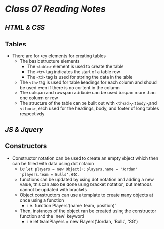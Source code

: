 # *Class 07 Reading Notes*

## *HTML & CSS*

## Tables

- There are for key elements for creating tables
  - The basic structure elements
    - The `<table>` element is used to create the table
    - The `<tr>` tag indicates the start of a table row
    - The `<td>` tag is used for storing the data in the table
  - The `<th>` tag is used for table headings for each column and shoud be used even if there is no content in the column
  - The colspan and rowspan attribute can be used to span  more than one column or row
  - The structure of the table can be built out with `<thead>`,`<tbody>`,and `<tfoot>`, each used for the headings, body, and footer of long tables respectively

## *JS & Jquery*

## Constructors

- Constructor notation can be used to create an empty object which then can be filled with data using dot notaion
  - i.e `let players = new Object();` `players.name = 'Jordan' 'players.team = Bulls'`, etc.
  - functions can be updated by using dot notation and adding a new value, this can also be done using bracket notation, but methods cannot be updated with brackets
  - Object constructors can use a template to create many objects at once using a function
    - i.e. function Players'(name, team, position)'
  - Then, instances of the object can be created using the constructor function and the 'new' keyword
    - i.e let teamPlayers = new Players('Jordan, 'Bulls', 'SG')
